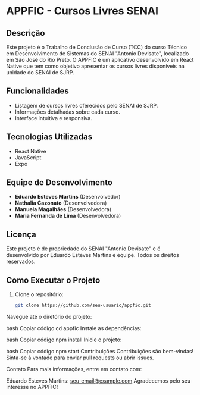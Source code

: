 # APPFIC - Cursos Livres SENAI

## Descrição

Este projeto é o Trabalho de Conclusão de Curso (TCC) do curso Técnico em Desenvolvimento de Sistemas do SENAI "Antonio Devisate", localizado em São José do Rio Preto. O APPFIC é um aplicativo desenvolvido em React Native que tem como objetivo apresentar os cursos livres disponíveis na unidade do SENAI de SJRP.

## Funcionalidades

- Listagem de cursos livres oferecidos pelo SENAI de SJRP.
- Informações detalhadas sobre cada curso.
- Interface intuitiva e responsiva.

## Tecnologias Utilizadas

- React Native
- JavaScript
- Expo

## Equipe de Desenvolvimento

- **Eduardo Esteves Martins** (Desenvolvedor)
- **Nathalia Cazonato** (Desenvolvedora)
- **Manuela Magalhães** (Desenvolvedora)
- **Maria Fernanda de Lima** (Desenvolvedora)

## Licença

Este projeto é de propriedade do SENAI "Antonio Devisate" e é desenvolvido por Eduardo Esteves Martins e equipe. Todos os direitos reservados.

## Como Executar o Projeto

1. Clone o repositório:
   ```bash
   git clone https://github.com/seu-usuario/appfic.git
Navegue até o diretório do projeto:

bash
Copiar código
cd appfic
Instale as dependências:

bash
Copiar código
npm install
Inicie o projeto:

bash
Copiar código
npm start
Contribuições
Contribuições são bem-vindas! Sinta-se à vontade para enviar pull requests ou abrir issues.

Contato
Para mais informações, entre em contato com:

Eduardo Esteves Martins: seu-email@example.com
Agradecemos pelo seu interesse no APPFIC!
